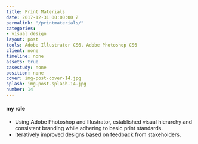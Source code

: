 ```yaml
---
title: Print Materials
date: 2017-12-31 00:00:00 Z
permalink: "/printmaterials/"
categories:
- visual design
layout: post
tools: Adobe Illustrator CS6, Adobe Photoshop CS6
client: none
timeline: none
assets: true
casestudy: none
position: none
cover: img-post-cover-14.jpg
splash: img-post-splash-14.jpg
number: 14
---
```


<h4 class="heading heading--regular heading--emphasize post__heading--stacked">my role</h4>
<div class="marker-post-heading"></div>
<ul>
	<li>Using Adobe Photoshop and Illustrator, established visual hierarchy and consistent branding while adhering to basic print standards.</li>
	<li>Iteratively improved designs based on feedback from stakeholders.</li>
</ul>
